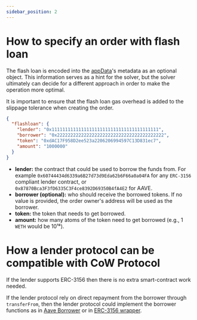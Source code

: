 ```yaml
---
sidebar_position: 2
---
```


# How to specify an order with flash loan

The flash loan is encoded into the [appData](/cow-protocol/reference/intents/app-data)'s metadata as an optional object. This information serves as a hint for the solver, but the solver ultimately can decide for a different approach in order to make the operation more optimal.

It is important to ensure that the flash loan gas overhead is added to the slippage tolerance when creating the order.

```json
{
  "flashloan": {
    "lender": "0x1111111111111111111111111111111111111111",
    "borrower": "0x2222222222222222222222222222222222222222",
    "token": "0xdAC17F958D2ee523a2206206994597C13D831ec7",
    "amount": "1000000"
  }
}
````

- **lender:** the contract that could be used to borrow the funds from. For example `0x60744434d6339a6B27d73d9Eda62b6F66a0a04FA` for any `ERC-3156` compliant lender contract, or `0x87870Bca3F3fD6335C3F4ce8392D69350B4fA4E2` for AAVE. 
- **borrower (optional):** who should receive the borrowed tokens. If no value is provided, the order owner's address will be used as the borrower.
- **token:** the token that needs to get borrowed.
- **amount:** how many atoms of the token need to get borrowed (e.g., 1 `WETH` would be 10¹⁸).

# How a lender protocol can be compatible with CoW Protocol

If the lender supports ERC-3156 then there is no extra smart-contract work needed.

If the lender protocol rely on direct repayment from the borrower through `transferFrom`, then the lender protocol could implement the borrower functions as in [Aave Borrower](https://github.com/cowprotocol/flash-loan-router/blob/main/src/AaveBorrower.sol) or in [ERC-3156 wrapper](https://github.com/cowprotocol/flash-loan-router/blob/main/src/ERC3156Borrower.sol).